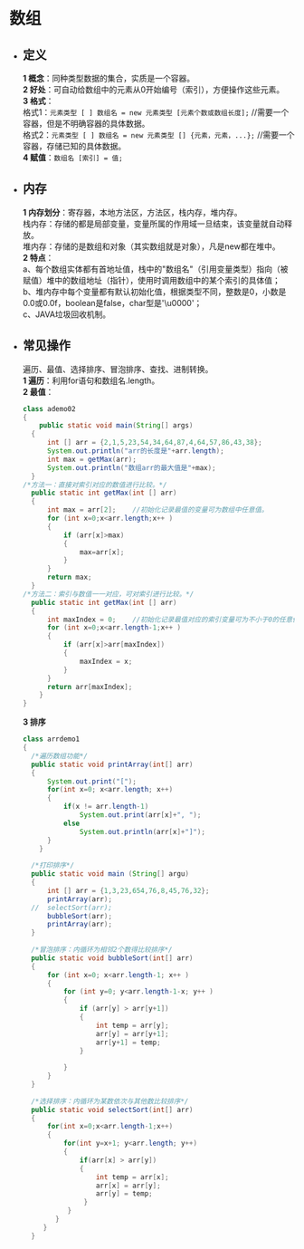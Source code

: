 # 数组
* ## 定义 ##
  **1 概念**：同种类型数据的集合，实质是一个容器。  
  **2 好处**：可自动给数组中的元素从0开始编号（索引），方便操作这些元素。  
  **3 格式**：  
  格式1：`元素类型 [ ] 数组名 = new 元素类型 [元素个数或数组长度];`  //需要一个容器，但是不明确容器的具体数据。  
  格式2：`元素类型 [ ] 数组名 = new 元素类型 [] {元素，元素，...};`  //需要一个容器，存储已知的具体数据。  
  **4 赋值**：`数组名 [索引] = 值;`

* ## 内存 ##
  **1 内存划分**：寄存器，本地方法区，方法区，栈内存，堆内存。  
  栈内存：存储的都是局部变量，变量所属的作用域一旦结束，该变量就自动释放。  
  堆内存：存储的是数组和对象（其实数组就是对象），凡是new都在堆中。  
  **2 特点**：  
  a、每个数组实体都有首地址值，栈中的"数组名"（引用变量类型）指向（被赋值）堆中的数组地址（指针），使用时调用数组中的某个索引的具体值；  
  b、堆内存中每个变量都有默认初始化值，根据类型不同，整数是0，小数是0.0或0.0f，boolean是false，char型是'\u0000'；  
  c、JAVA垃圾回收机制。  

* ## 常见操作 ##
  遍历、最值、选择排序、冒泡排序、查找、进制转换。  
  **1 遍历**：利用for语句和数组名.length。  
  **2 最值**：  
  ```java
  class ademo02
  {
	  public static void main(String[] args) 
	{
		int [] arr = {2,1,5,23,54,34,64,87,4,64,57,86,43,38};
		System.out.println("arr的长度是"+arr.length);
		int max = getMax(arr);
		System.out.println("数组arr的最大值是"+max);
    }
  /*方法一：直接对索引对应的数值进行比较。*/
	public static int getMax(int [] arr)
	{
		int max = arr[2];    //初始化记录最值的变量可为数组中任意值。
		for (int x=0;x<arr.length;x++ )
		{
			if (arr[x]>max)
			{
				max=arr[x];
			}
		}
		return max;
	}	
  /*方法二：索引与数值一一对应，可对索引进行比较。*/
	public static int getMax(int [] arr)
	{
		int maxIndex = 0;    //初始化记录最值对应的索引变量可为不小于0的任意值。
		for (int x=0;x<arr.length-1;x++ )
		{
			if (arr[x]>arr[maxIndex])
			{
				maxIndex = x;
			}
		}
		return arr[maxIndex];
	  }	
  }
  ```
  **3 排序**
  ```java
  class arrdemo1
  {
	/*遍历数组功能*/
	public static void printArray(int[] arr)
	{
		System.out.print("[");
		for(int x=0; x<arr.length; x++)
		{
			if(x != arr.length-1)
				System.out.print(arr[x]+", ");
			else
				System.out.println(arr[x]+"]");
		}
	  }
	
	/*打印排序*/
	public static void main (String[] argu)
	{
  		int [] arr = {1,3,23,654,76,8,45,76,32};
		printArray(arr);
	//	selectSort(arr);
		bubbleSort(arr);
		printArray(arr);
	}
	
	/*冒泡排序：内循环为相邻2个数得比较排序*/
	public static void bubbleSort(int[] arr)
	{
		for (int x=0; x<arr.length-1; x++ )
		{
			for (int y=0; y<arr.length-1-x; y++ )
			{
				if (arr[y] > arr[y+1])
				{
					int temp = arr[y];
					arr[y] = arr[y+1];
					arr[y+1] = temp;
				}
				
			}
		}
	}
	
	/*选择排序：内循环为某数依次与其他数比较排序*/
	public static void selectSort(int[] arr)
	{
		for(int x=0;x<arr.length-1;x++)
		{
			for(int y=x+1; y<arr.length; y++)
			{
				if(arr[x] > arr[y])
				{
					int temp = arr[x];
					arr[x] = arr[y];
					arr[y] = temp;
				 }
			 }
	   	  }
	   } 
    }
  ```

